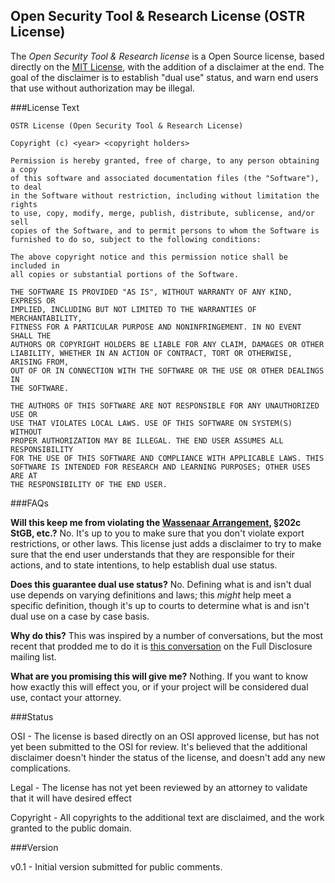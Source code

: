 ## Open Security Tool & Research License (OSTR License)

The *Open Security Tool & Research license* is a Open Source license, based directly on the [MIT License](http://opensource.org/licenses/MIT), with the addition of a disclaimer at the end. The goal of the disclaimer is to establish "dual use" status, and warn end users that use without authorization may be illegal. 

###License Text

    OSTR License (Open Security Tool & Research License)

    Copyright (c) <year> <copyright holders>

    Permission is hereby granted, free of charge, to any person obtaining a copy
    of this software and associated documentation files (the "Software"), to deal
    in the Software without restriction, including without limitation the rights
    to use, copy, modify, merge, publish, distribute, sublicense, and/or sell
    copies of the Software, and to permit persons to whom the Software is
    furnished to do so, subject to the following conditions:

    The above copyright notice and this permission notice shall be included in
    all copies or substantial portions of the Software.

    THE SOFTWARE IS PROVIDED "AS IS", WITHOUT WARRANTY OF ANY KIND, EXPRESS OR
    IMPLIED, INCLUDING BUT NOT LIMITED TO THE WARRANTIES OF MERCHANTABILITY,
    FITNESS FOR A PARTICULAR PURPOSE AND NONINFRINGEMENT. IN NO EVENT SHALL THE
    AUTHORS OR COPYRIGHT HOLDERS BE LIABLE FOR ANY CLAIM, DAMAGES OR OTHER
    LIABILITY, WHETHER IN AN ACTION OF CONTRACT, TORT OR OTHERWISE, ARISING FROM,
    OUT OF OR IN CONNECTION WITH THE SOFTWARE OR THE USE OR OTHER DEALINGS IN
    THE SOFTWARE.

    THE AUTHORS OF THIS SOFTWARE ARE NOT RESPONSIBLE FOR ANY UNAUTHORIZED USE OR
    USE THAT VIOLATES LOCAL LAWS. USE OF THIS SOFTWARE ON SYSTEM(S) WITHOUT
    PROPER AUTHORIZATION MAY BE ILLEGAL. THE END USER ASSUMES ALL RESPONSIBILITY
    FOR THE USE OF THIS SOFTWARE AND COMPLIANCE WITH APPLICABLE LAWS. THIS
    SOFTWARE IS INTENDED FOR RESEARCH AND LEARNING PURPOSES; OTHER USES ARE AT
    THE RESPONSIBILITY OF THE END USER.

###FAQs

**Will this keep me from violating the [Wassenaar Arrangement](https://en.wikipedia.org/wiki/Wassenaar_Arrangement), §202c StGB, etc.?**
No. It's up to you to make sure that you don't violate export restrictions, or other laws. This license just adds a disclaimer to try to make sure that the end user understands that they are responsible for their actions, and to state intentions, to help establish dual use status.

**Does this guarantee dual use status?**
No. Defining what is and isn't dual use depends on varying definitions and laws; this *might* help meet a specific definition, though it's up to courts to determine what is and isn't dual use on a case by case basis.

**Why do this?**
This was inspired by a number of conversations, but the most recent that prodded me to do it is [this conversation](http://seclists.org/fulldisclosure/2014/Apr/60) on the Full Disclosure mailing list.

**What are you promising this will give me?**
Nothing. If you want to know how exactly this will effect you, or if your project will be considered dual use, contact your attorney.

###Status

OSI - The license is based directly on an OSI approved license, but has not yet been submitted to the OSI for review. It's believed that the additional disclaimer doesn't hinder the status of the license, and doesn't add any new complications.

Legal - The license has not yet been reviewed by an attorney to validate that it will have desired effect

Copyright - All copyrights to the additional text are disclaimed, and the work granted to the public domain.

###Version

v0.1 - Initial version submitted for public comments.
